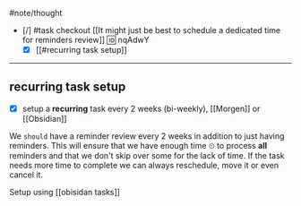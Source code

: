 #note/thought

- [/] #task checkout [[It might just be best to schedule a dedicated time for reminders review]]  🆔 nqAdwY
	- [x] [[#recurring task setup]]
___

## recurring task setup

- [x] setup a **recurring** task every 2 weeks (bi-weekly), [[Morgen]] or [[Obsidian]]

We `should` have a reminder review every 2 weeks in addition to just having reminders. This will ensure that we have enough time ⏲ to process **all** reminders and that we don't
skip over some for the lack of time. If the task needs more time to complete we can always reschedule, move it or even cancel it.

Setup using [[obisidan tasks]]